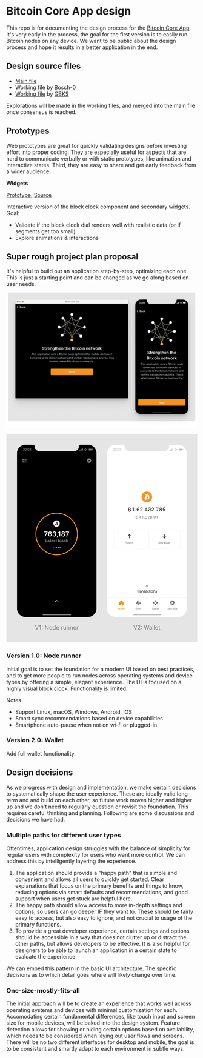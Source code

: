 # Bitcoin Core App design

This repo is for documenting the design process for the [Bitcoin Core App](https://github.com/bitcoin-core/gui-qml). It's very early in the process, the goal for the first version is to easily run Bitcoin nodes on any device. We want to be public about the design process and hope it results in a better application in the end.

## Design source files

- [Main file](https://www.figma.com/file/GaCoOSNHB2yMB9ThiDtred/Bitcoin-Core-App-Main?node-id=1035%3A1883)
- [Working file](https://www.figma.com/file/c1V7b23n0LqRbVJlUkE1mn/Bitcoin-Core-Bosch?node-id=1830%3A608) by [Bosch-0](https://github.com/Bosch-0)
- [Working file](https://www.figma.com/file/kgGu6z89s2A73xpnrtItlD/Bitcoin-Core-Christoph?node-id=2092%3A60274) by [GBKS](https://github.com/gbks)

Explorations will be made in the working files, and merged into the main file once consensus is reached.

## Prototypes

Web prototypes are great for quickly validating designs before investing effort into proper coding. They are especially useful for aspects that are hard to communicate verbally or with static prototypes, like animation and interactive states. Third, they are easy to share and get early feedback from a wider audience.

**Widgets**

[Prototype](https://stupefied-jones-dd209f.netlify.app), [Source](https://github.com/GBKS/bitcoin-core-tng-ui-tests)

Interactive version of the block clock component and secondary widgets. Goal:
- Validate if the block clock dial renders well with realistic data (or if segments get too small)
- Explore animations & interactions

## Super rough project plan proposal

It's helpful to build out an application step-by-step, optimizing each one. This is just a starting point and can be changed as we go along based on user needs.

![Cross-platform layouts](/images/cross-platform-layouts.png)

![Bitcoin Core App major versions](/images/bitcoin-core-app-versions.png)

### Version 1.0: Node runner

Initial goal is to set the foundation for a modern UI based on best practices, and to get more people to run nodes across operating systems and device types by offering a simple, elegant experience. The UI is focused on a highly visual block clock. Functionality is limited.

Notes
- Support Linux, macOS, Windows, Android, iOS
- Smart sync recommendations based on device capabilities
- Smartphone auto-pause when not on wi-fi or plugged-in

### Version 2.0: Wallet

Add full wallet functionality.

## Design decisions

As we progress with design and implementation, we make certain decisions to systematically shape the user experience. These are ideally valid long-term and and build on each other, so future work moves higher and higher up and we don't need to regularly question or revisit the foundation. This requires careful thinking and planning. Following are some discussions and decisions we have had.

### Multiple paths for different user types

Oftentimes, application design struggles with the balance of simplicity for regular users with complexity for users who want more control. We can address this by intelligently layering the experience.

1. The application should provide a "happy path" that is simple and convenient and allows all users to quickly get started. Clear explanations that focus on the primary benefits and things to know, reducing options via smart defaults and recommendations, and good support when users get stuck are helpful here.
2. The happy path should allow access to more in-depth settings and options, so users can go deeper IF they want to. These should be fairly easy to access, but also easy to ignore, and not crucial to usage of the primary functions.
3. To provide a great developer experience, certain settings and options should be accessible in a way that does not clutter up or distract the other paths, but allows developers to be effective. It is also helpful for designers to be able to launch an application in a certain state to evaluate the experience.

We can embed this pattern in the basic UI architecture. The specific decisions as to which detail goes where will likely change over time.

### One-size-mostly-fits-all

The initial approach will be to create an experience that works well across operating systems and devices with minimal customization for each. Accomodating certain fundamental differences, like touch input and screen size for mobile devices, will be baked into the design system. Feature detection allows for showing or hiding certain options based on availability, which needs to be considered when laying out user flows and screens. There will be no two different interfaces for desktop and mobile, the goal is to be consistent and smartly adapt to each environment in subtle ways.
